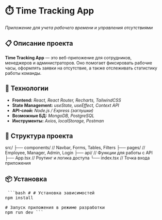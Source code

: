 # ⏱️ **Time Tracking App**
_Приложение для учета рабочего времени и управления отсутствиями_

## 📋 **Описание проекта**

**Time Tracking App** — это веб-приложение для сотрудников, менеджеров и администраторов. Оно помогает фиксировать рабочие часы, оформлять заявки на отсутствие, а также отслеживать статистику работы команды.

## 🚀 **Технологии**

- **Frontend:** _React, React Router, Recharts, TailwindCSS_
- **State Management:** _useState, useEffect, Context API_
- **API-слой:** _Node.js / Express (заглушки)_
- **Возможные БД:** _MongoDB, PostgreSQL_
- **Инструменты:** _Axios, localStorage, Postman_

## 🧩 **Структура проекта**
src/
├── components/      // Navbar, Forms, Tables, Filters
├── pages/           // Employee, Manager, Admin, Login
├── api/             // Функции для работы с API
├── App.tsx          // Роутинг и логика доступа
└── index.tsx        // Точка входа приложения
## 📦 **Установка**
<pre> ```bash # # Установка зависимостей
npm install

# Запуск приложения в режиме разработки
npm run dev ``` </pre>

